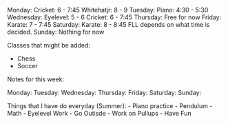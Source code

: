 Monday:
    Cricket: 6 - 7:45
    Whitehatjr: 8 - 9
Tuesday: 
    Piano: 4:30 - 5:30
Wednesday:
    Eyelevel: 5 - 6
    Cricket: 6 - 7:45
Thursday: 
    Free for now
Friday: 
    Karate: 7 - 7:45
Saturday: 
    Karate: 8 - 8:45
    FLL depends on what time is decided.
Sunday: 
    Nothing for now

Classes that might be added:

- Chess
- Soccer


Notes for this week:

Monday:
Tuesday: 
Wednesday:
Thursday: 
Friday: 
Saturday: 
Sunday: 


Things that I have do everyday (Summer):
    -  Piano practice
    -  Pendulum
    -  Math
    -  Eyelevel Work
    -  Go Outisde
    -  Work on Pullups
    -  Have Fun